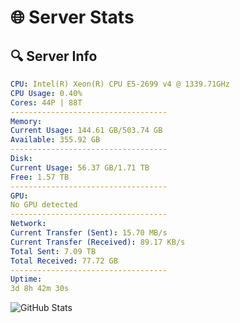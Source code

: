 # 🌐 Server Stats
## 🔍 Server Info
```yaml
CPU: Intel(R) Xeon(R) CPU E5-2699 v4 @ 1339.71GHz
CPU Usage: 0.40%
Cores: 44P | 88T
-----------------------------------
Memory:
Current Usage: 144.61 GB/503.74 GB
Available: 355.92 GB
-----------------------------------
Disk:
Current Usage: 56.37 GB/1.71 TB
Free: 1.57 TB
-----------------------------------
GPU:
No GPU detected
-----------------------------------
Network:
Current Transfer (Sent): 15.70 MB/s
Current Transfer (Received): 89.17 KB/s
Total Sent: 7.09 TB
Total Received: 77.72 GB
-----------------------------------
Uptime:
3d 8h 42m 30s
```
![GitHub Stats](https://img.shields.io/badge/Updated-2025-03-11_06:05:19-blue)